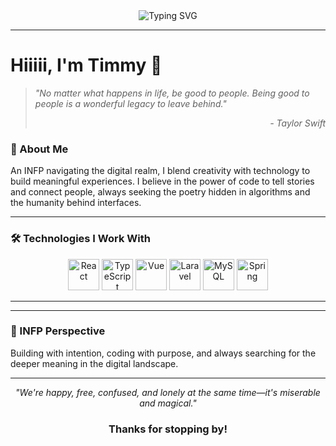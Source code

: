 <div align="center">
  <img src="https://readme-typing-svg.demolab.com?font=Georgia&size=30&duration=2000&pause=500&color=5B8FB9&center=true&vCenter=true&width=500&lines=Timmy's+Digital+Garden;Code+with+Poetry;INFP+Developer;Swiftie+Coder" alt="Typing SVG" />
</div>

---

# Hiiiii, I'm Timmy 🎵

> *"No matter what happens in life, be good to people. Being good to people is a wonderful legacy to leave behind."* 
> <div align="right"><em>- Taylor Swift</em></div>

### 💭 About Me
An INFP navigating the digital realm, I blend creativity with technology to build meaningful experiences. I believe in the power of code to tell stories and connect people, always seeking the poetry hidden in algorithms and the humanity behind interfaces.

---

### 🛠️ Technologies I Work With

<p align="center">
  <!-- React -->
  <img src="https://cdn.jsdelivr.net/gh/devicons/devicon@latest/icons/react/react-original.svg" width="50" height="50" alt="React" />
  <!-- TypeScript -->
  <img src="https://cdn.jsdelivr.net/gh/devicons/devicon@latest/icons/typescript/typescript-original.svg" width="50" height="50" alt="TypeScript" />
  <!-- Vue -->
  <img src="https://cdn.jsdelivr.net/gh/devicons/devicon@latest/icons/vuejs/vuejs-original.svg" width="50" height="50" alt="Vue" />
  <!-- Laravel -->
  <img src="https://cdn.jsdelivr.net/gh/devicons/devicon@latest/icons/laravel/laravel-original.svg" width="50" height="50" alt="Laravel" />
  <!-- MySQL -->
  <img src="https://cdn.jsdelivr.net/gh/devicons/devicon@latest/icons/mysql/mysql-original.svg" width="50" height="50" alt="MySQL" />
  <!-- Spring -->
  <img src="https://cdn.jsdelivr.net/gh/devicons/devicon@latest/icons/spring/spring-original.svg" width="50" height="50" alt="Spring" />
</p>

---
---

### 🌊 INFP Perspective
Building with intention, coding with purpose, and always searching for the deeper meaning in the digital landscape.

---

<div align="center">
  
  *"We're happy, free, confused, and lonely at the same time—it's miserable and magical."* 
  
  ### Thanks for stopping by!
  
</div>

